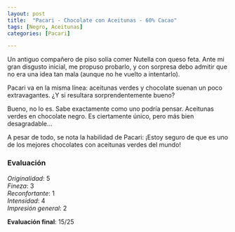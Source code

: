 ```yaml
---
layout: post
title:  "Pacari - Chocolate con Aceitunas - 60% Cacao"
tags: [Negro, Aceitunas] 
categories: [Pacari]

---
```


Un antiguo compañero de piso solía comer Nutella con queso feta. Ante mi gran disgusto inicial, me propuso probarlo, y con sorpresa debo admitir que no era una idea tan mala (aunque no he vuelto a intentarlo).

Pacari va en la misma línea: aceitunas verdes y chocolate suenan un poco extravagantes. ¿Y si resultara sorprendentemente bueno?

Bueno, no lo es. Sabe exactamente como uno podría pensar. Aceitunas verdes en chocolate negro. Es ciertamente único, pero más bien desagradable...

A pesar de todo, se nota la habilidad de Pacari: ¡Estoy seguro de que es uno de los mejores chocolates con aceitunas verdes del mundo!


### Evaluación

_Originalidad_: 5  
_Fineza_: 3  
_Reconfortante_: 1  
_Intensidad_: 4  
_Impresión general_: 2

**Evaluación final**: 15/25